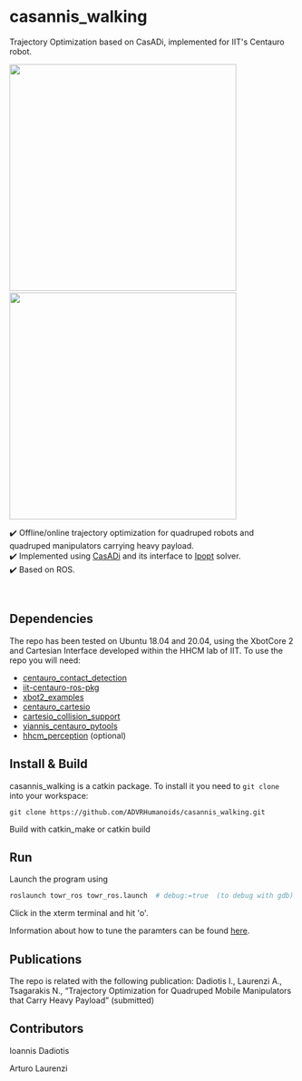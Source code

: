 # casannis_walking
Trajectory Optimization based on CasADi, implemented for IIT's Centauro robot.

<!--img src="https://user-images.githubusercontent.com/75118133/159123067-991317f2-fb3e-4f27-a904-88bc969467bf.gif" width="750"-->
<!--img src="https://user-images.githubusercontent.com/75118133/159121224-dac623b1-5c6d-4d6d-a026-5046bfc84920.gif" width="750"-->

<p float="left">
  <img src="https://user-images.githubusercontent.com/75118133/159123067-991317f2-fb3e-4f27-a904-88bc969467bf.gif" width="400" />
  <img width="10" />
  <img src="https://user-images.githubusercontent.com/75118133/159121224-dac623b1-5c6d-4d6d-a026-5046bfc84920.gif" width="400" /> 
</p>
 
:heavy_check_mark: Offline/online trajectory optimization for quadruped robots and quadruped manipulators carrying heavy payload.  
:heavy_check_mark: Implemented using [CasADi] and its interface to [Ipopt] solver.  
:heavy_check_mark: Based on ROS.  

<br>

## Dependencies
The repo has been tested on Ubuntu 18.04 and 20.04, using the XbotCore 2 and Cartesian Interface developed within the HHCM lab of IIT.
To use the repo you will need:
* [centauro_contact_detection]
* [iit-centauro-ros-pkg]
* [xbot2_examples]
* [centauro_cartesio]
* [cartesio_collision_support]
* [yiannis_centauro_pytools]
* [hhcm_perception] (optional)

## Install & Build
casannis_walking is a catkin package. To install it you need to `git clone` into your workspace:

`git clone https://github.com/ADVRHumanoids/casannis_walking.git`

Build with catkin_make or catkin build

  
## Run
  Launch the program using
  ```bash
  roslaunch towr_ros towr_ros.launch  # debug:=true  (to debug with gdb)
  ```
  Click in the xterm terminal and hit 'o'. 
  
  Information about how to tune the paramters can be found [here](http://docs.ros.org/api/towr/html/group__Parameters.html). 

## Publications
The repo is related with the following publication:
Dadiotis I., Laurenzi A., Tsagarakis N., “Trajectory Optimization for Quadruped Mobile Manipulators that Carry Heavy
Payload” (submitted)


## Contributors 
Ioannis Dadiotis

Arturo Laurenzi

[Ipopt]: https://github.com/coin-or/Ipopt
[CasADi]: https://web.casadi.org/
[centauro_contact_detection]: https://github.com/ADVRHumanoids/centauro_contact_detection
[iit-centauro-ros-pkg]: https://github.com/ADVRHumanoids/iit-centauro-ros-pkg
[xbot2_examples]: https://github.com/ADVRHumanoids/xbot2_examples
[centauro_cartesio]: https://github.com/ADVRHumanoids/centauro_cartesio
[cartesio_collision_support]: https://github.com/ADVRHumanoids/cartesio_collision_support
[hhcm_perception]: https://github.com/ADVRHumanoids/de_luca_perception_navigation
[yiannis_centauro_pytools]: https://github.com/ADVRHumanoids/yiannis_centauro_pytools
